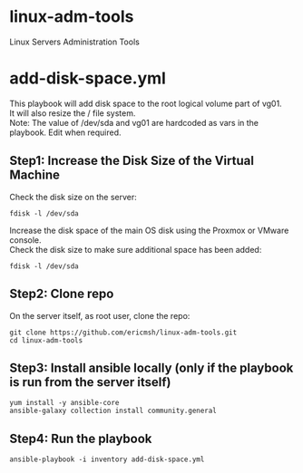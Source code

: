 
# linux-adm-tools

Linux Servers Administration Tools

# add-disk-space.yml

This playbook will add disk space to the root logical volume part of vg01.   
It will also resize the / file system.  
Note: The value of /dev/sda and vg01 are hardcoded as vars in the playbook. Edit when required.

## Step1: Increase the Disk Size of the Virtual Machine

Check the disk size on the server:  
```
fdisk -l /dev/sda
```

Increase the disk space of the main OS disk using the Proxmox or VMware console.  
Check the disk size to make sure additional space has been added:  
```
fdisk -l /dev/sda
```

## Step2: Clone repo

On the server itself, as root user, clone the repo:  
```
git clone https://github.com/ericmsh/linux-adm-tools.git
cd linux-adm-tools
```

## Step3: Install ansible locally (only if the playbook is run from the server itself)
```
yum install -y ansible-core
ansible-galaxy collection install community.general
```

## Step4: Run the playbook
```
ansible-playbook -i inventory add-disk-space.yml
```

